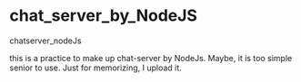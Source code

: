 # chat_server_by_NodeJS
chatserver_nodeJs

this is a practice to make up chat-server by NodeJs.
Maybe, it is too simple senior to use.
Just for memorizing, I upload it. 
